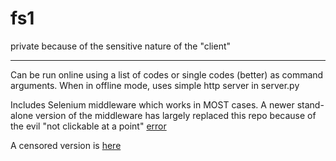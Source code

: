 # fs1

private because of the sensitive nature of the "client"

--------

Can be run online using a list of codes or single codes (better) as command arguments.
When in offline mode, uses simple http server in server.py

Includes Selenium middleware which works in MOST cases.
A newer stand-alone version of the middleware has largely replaced this repo because of the evil "not clickable at a point" [error]("http://stackoverflow.com/questions/11908249/debugging-element-is-not-clickable-at-point-error?lq=1")


A censored version is [here](https://gist.github.com/codervince/d1525d08b8ac1f29f1eb49029a05c467)




